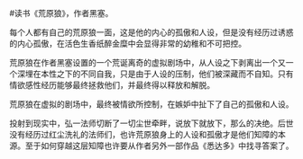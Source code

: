 #读书《荒原狼》，作者黑塞。

每个人都有自己的荒原狼一面，这是他的内心的孤傲和人设，但是没有经历过诱惑的内心孤傲，在活色生香纸醉金糜中会显得非常的幼稚和不可把控。

荒原狼在作者黑塞设置的一个荒诞离奇的虚拟剧场中，从人设之下剥离出一个又一个深埋在本性之下的不同自我，只是由于人设的压制，他们被深藏而不自知。只有情欲感性经历能够最终拯救他们，并最终得以释放和解脱。

荒原狼在虚拟的剧场中，最终被情欲所控制，在嫉妒中扯下了自己的孤傲和人设。

投射到现实中，弘一法师切断了一切尘世牵畔，说放下就放下，那么的决绝。后世没有经历过红尘洗礼的法师们，也许荒原狼身上的人设和孤傲才是他们知障的本源。至于如何穿越这层知障也许要从作者另外一部作品《悉达多》中找寻答案了。